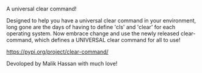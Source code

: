 A universal clear command!

Designed to help you have a universal clear command in your environment, long gone are the days of having to define 'cls' and 'clear' for each operating system. 
Now embrace change and use the newly released clear-command, which defines a UNIVERSAL clear command for all to use!

https://pypi.org/project/clear-command/

Devoloped by Malik Hassan with much love!
